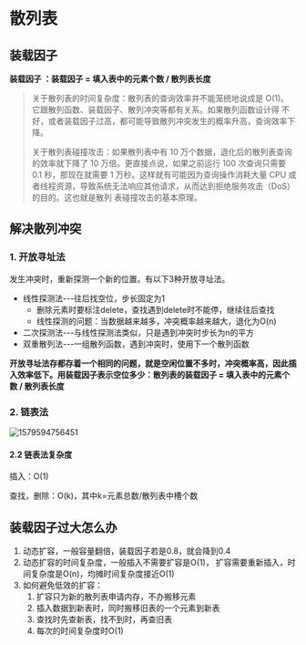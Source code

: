 # 散列表

## 装载因子

**装载因子 ：装载因子 = 填入表中的元素个数 / 散列表长度**

> 关于散列表的时间复杂度：散列表的查询效率并不能笼统地说成是 O(1)。它跟散列函数、装载因子、散列冲突等都有关系。如果散列函数设计得 不好，或者装载因子过高，都可能导致散列冲突发生的概率升高，查询效率下降。
>
> 关于散列表碰撞攻击：如果散列表中有 10 万个数据，退化后的散列表查询的效率就下降了 10 万倍。更直接点说，如果之前运行 100 次查询只需要 0.1 秒，那现在就需要 1 万秒。这样就有可能因为查询操作消耗大量 CPU 或者线程资源，导致系统无法响应其他请求，从而达到拒绝服务攻击（DoS）的目的。这也就是散列 表碰撞攻击的基本原理。
>

## 解决散列冲突

### 1. 开放寻址法

发生冲突时，重新探测一个新的位置。有以下3种开放寻址法。

- 线性探测法---往后找空位，步长固定为1
  - 删除元素时要标注delete，查找遇到delete时不能停，继续往后查找
  - 线性探测的问题：当数据越来越多，冲突概率越来越大，退化为O(n)
- 二次探测法---与线性探测法类似，只是遇到冲突时步长为n的平方
- 双重散列法---一组散列函数，遇到冲突时，使用下一个散列函数

**开放寻址法存都存着一个相同的问题，就是空闲位置不多时，冲突概率高，因此插入效率低下。用装载因子表示空位多少：散列表的装载因子 = 填入表中的元素个数 / 散列表长度**

### 2. 链表法

![1579594756451](../../../../../projectdocsmyimages/1579594756451.png)

#### 2.2 链表法复杂度

插入：O(1)

查找，删除：O(k)，其中k=元素总数/散列表中槽个数



## 装载因子过大怎么办

1. 动态扩容，一般容量翻倍，装载因子若是0.8，就会降到0.4
2. 动态扩容的时间复杂度，一般插入不需要扩容是O(1)， 扩容需要重新插入，时间复杂度是O(n)，均摊时间复杂度接近O(1)
3. 如何避免低效的扩容：
   1. 扩容只为新的散列表申请内存，不办搬移元素
   2. 插入数据到新表时，同时搬移旧表的一个元素到新表
   3. 查找时先查新表，找不到时，再查旧表
   4. 每次的时间复杂度时O(1)